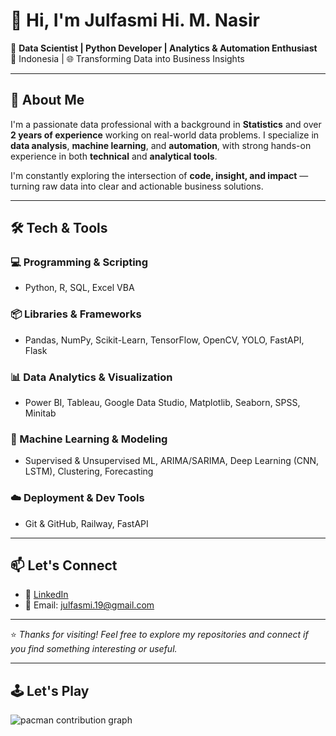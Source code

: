 # 👋 Hi, I'm Julfasmi Hi. M. Nasir

🎯 **Data Scientist | Python Developer | Analytics & Automation Enthusiast**  
📍 Indonesia | 🌐 Transforming Data into Business Insights
<!-- ![Julfasmi](images/github-header-banner.png) -->

---

## 🚀 About Me

I'm a passionate data professional with a background in **Statistics** and over **2 years of experience** working on real-world data problems. I specialize in **data analysis**, **machine learning**, and **automation**, with strong hands-on experience in both **technical** and **analytical tools**.

I'm constantly exploring the intersection of **code, insight, and impact** — turning raw data into clear and actionable business solutions.

---

## 🛠️ Tech & Tools

### 💻 Programming & Scripting
- Python, R, SQL, Excel VBA

### 📦 Libraries & Frameworks
- Pandas, NumPy, Scikit-Learn, TensorFlow, OpenCV, YOLO, FastAPI, Flask

### 📊 Data Analytics & Visualization
- Power BI, Tableau, Google Data Studio, Matplotlib, Seaborn, SPSS, Minitab

### 🧠 Machine Learning & Modeling
- Supervised & Unsupervised ML, ARIMA/SARIMA, Deep Learning (CNN, LSTM), Clustering, Forecasting

### ☁️ Deployment & Dev Tools
- Git & GitHub, Railway, FastAPI

---

## 📫 Let's Connect

- 🔗 [LinkedIn](https://www.linkedin.com/in/julfasmihmnasir)    
- 📧 Email: julfasmi.19@gmail.com  

---

⭐ *Thanks for visiting! Feel free to explore my repositories and connect if you find something interesting or useful.*

---

## 🕹️ Let's Play

<picture>
  <source media="(prefers-color-scheme: dark)" srcset="https://raw.githubusercontent.com/maurodesouza/maurodesouza/output/pacman-contribution-graph-dark.svg">
  <source media="(prefers-color-scheme: light)" srcset="https://raw.githubusercontent.com/maurodesouza/maurodesouza/output/pacman-contribution-graph.svg">
  <img alt="pacman contribution graph" src="https://raw.githubusercontent.com/maurodesouza/maurodesouza/output/pacman-contribution-graph.svg">
</picture>
